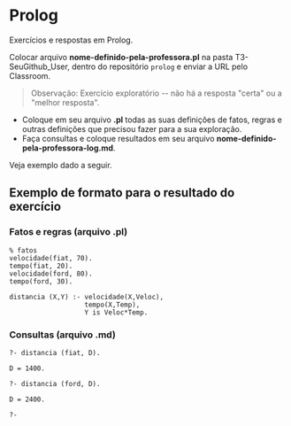 # Prolog
Exercícios e respostas em Prolog.

Colocar arquivo __nome-definido-pela-professora.pl__ na pasta T3-SeuGithub_User, dentro do repositório ```prolog``` 
e enviar a URL pelo Classroom.

> Observação: Exercício exploratório -- não há a resposta "certa"  ou a "melhor resposta". 

+ Coloque em seu arquivo __.pl__ todas as suas definições de fatos, regras  e outras definições que precisou fazer para a sua exploração.
+ Faça consultas e coloque resultados em seu arquivo __nome-definido-pela-professora-log.md__. 

Veja exemplo dado a seguir.

## Exemplo de formato para o resultado do exercício

### Fatos e regras (arquivo .pl)

``` 
% fatos
velocidade(fiat, 70).
tempo(fiat, 20).
velocidade(ford, 80).
tempo(ford, 30).

distancia (X,Y) :- velocidade(X,Veloc),
                   tempo(X,Temp),
                   Y is Veloc*Temp.
```
### Consultas (arquivo .md)

``` 
?- distancia (fiat, D).

D = 1400.

?- distancia (ford, D).

D = 2400.

?-

```
